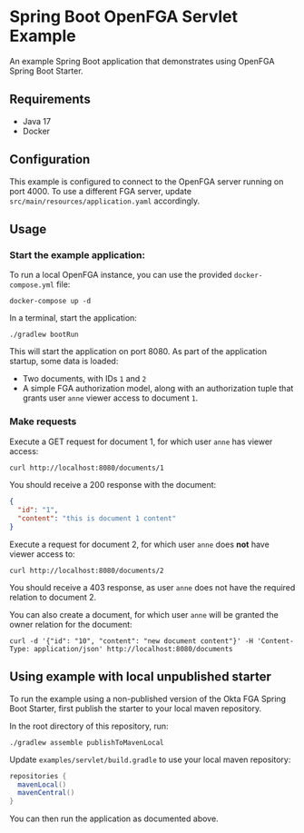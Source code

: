 # Spring Boot OpenFGA Servlet Example

An example Spring Boot application that demonstrates using OpenFGA Spring Boot Starter.

## Requirements

- Java 17
- Docker

## Configuration

This example is configured to connect to the OpenFGA server running on port 4000.
To use a different FGA server, update `src/main/resources/application.yaml` accordingly.

## Usage

### Start the example application:

To run a local OpenFGA instance, you can use the provided `docker-compose.yml` file:

```shell
docker-compose up -d
```

In a terminal, start the application:

```shell
./gradlew bootRun
```

This will start the application on port 8080. As part of the application startup, some data is loaded:

- Two documents, with IDs `1` and `2`
- A simple FGA authorization model, along with an authorization tuple that grants user `anne` viewer access to document `1`.

### Make requests

Execute a GET request for document 1, for which user `anne` has viewer access:

```bash
curl http://localhost:8080/documents/1 
```

You should receive a 200 response with the document:

```json
{
  "id": "1",
  "content": "this is document 1 content"
}
```

Execute a request for document 2, for which user `anne` does **not** have viewer access to:

```shell
curl http://localhost:8080/documents/2
```

You should receive a 403 response, as user `anne` does not have the required relation to document 2.

You can also create a document, for which user `anne` will be granted the owner relation for the document:

```shell
curl -d '{"id": "10", "content": "new document content"}' -H 'Content-Type: application/json' http://localhost:8080/documents
```

## Using example with local unpublished starter

To run the example using a non-published version of the Okta FGA Spring Boot Starter, first publish the starter to your local maven repository.

In the root directory of this repository, run:

```shell
./gradlew assemble publishToMavenLocal
```

Update `examples/servlet/build.gradle` to use your local maven repository:

```groovy
repositories {
  mavenLocal()
  mavenCentral()
}
```

You can then run the application as documented above.
